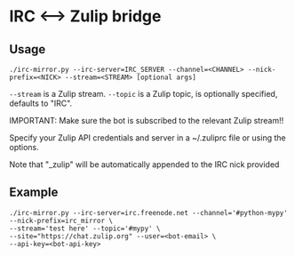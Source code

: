 # IRC <--> Zulip bridge

## Usage

```
./irc-mirror.py --irc-server=IRC_SERVER --channel=<CHANNEL> --nick-prefix=<NICK> --stream=<STREAM> [optional args]
```

`--stream` is a Zulip stream.
`--topic` is a Zulip topic, is optionally specified, defaults to "IRC".

IMPORTANT: Make sure the bot is subscribed to the relevant Zulip stream!!

Specify your Zulip API credentials and server in a ~/.zuliprc file or using the options.

Note that "_zulip" will be automatically appended to the IRC nick provided

## Example

```
./irc-mirror.py --irc-server=irc.freenode.net --channel='#python-mypy' --nick-prefix=irc_mirror \
--stream='test here' --topic='#mypy' \
--site="https://chat.zulip.org" --user=<bot-email> \
--api-key=<bot-api-key>
```

